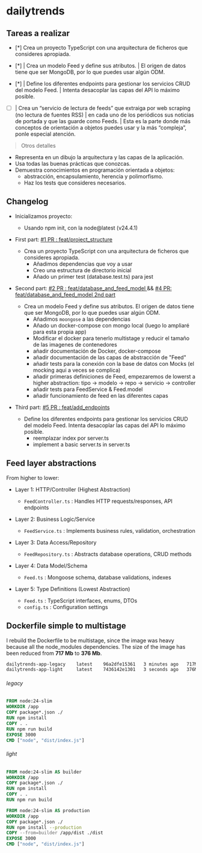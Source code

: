 # dailytrends

## Tareas a realizar
- [*]  Crea un proyecto TypeScript con una arquitectura de ficheros que consideres apropiada.

- [*] | Crea un modelo Feed y define sus atributos. 
      | El origen de datos tiene que ser MongoDB, por lo que puedes usar algún ODM.

- [*] | Define los diferentes endpoints para gestionar los servicios CRUD del modelo Feed. 
      | Intenta desacoplar las capas del API lo máximo posible.

- [ ] | Crea un “servicio de lectura de feeds” que extraiga por web scraping (no lectura de fuentes RSS) 
      | en cada uno de los periódicos sus noticias de portada y que las guarde como Feeds. 
      | Esta es la parte donde más conceptos de orientación a objetos puedes usar y la más “compleja”, ponle especial atención.

> Otros detalles
- Representa en un dibujo la arquitectura y las capas de la aplicación.
- Usa todas las buenas prácticas que conozcas.
- Demuestra conocimientos en programación orientada a objetos: 
  - abstracción, encapsulamiento, herencia y polimorfismo.
  - Haz los tests que consideres necesarios.

## Changelog

- Inicializamos proyecto:
    - Usando npm init, con la node@latest (v24.4.1)

- First part: [#1 PR : feat/project_structure ](https://github.com/aabril/dailytrends/pull/1)
    - Crea un proyecto TypeScript con una arquitectura de ficheros que consideres apropiada.
      - Añadimos dependencias que voy a usar 
      - Creo una estructura de directorio inicial
      - Añado un primer test (database.test.ts) para jest

- Second part: [#2 PR : feat/database_and_feed_model ](https://github.com/aabril/dailytrends/pull/2) && [#4 PR: feat/database_and_feed_model 2nd part](https://github.com/aabril/dailytrends/pull/4)
  - Crea un modelo Feed y define sus atributos. El origen de datos tiene que ser MongoDB, por lo que puedes usar algún ODM.
    - Añadimos `moongose` a las dependencias
    - Añado un docker-compose con mongo local (luego lo ampliaré para esta propia app)
    - Modificar el docker para tenerlo multistage y reducir el tamaño de las imagenes de contenedores
    - añadir documentación de Docker, docker-compose
    - añadir documentación de las capas de abstracción de "Feed"
    - añadir tests para la conexión con la base de datos con Mocks (el mocking aqui a veces se complica)
    - añadir primeras definiciones de Feed, empezaremos de lowerst a higher abstraction: tipo -> modelo -> repo -> servicio -> controller
    - añadir tests para FeedService & Feed.model 
    - añadir funcionamiento de feed en las diferentes capas

- Third part: [#5 PR : feat/add_endpoints ](https://github.com/aabril/dailytrends/pull/5)
  - Define los diferentes endpoints para gestionar los servicios CRUD del modelo Feed. Intenta desacoplar las capas del API lo máximo posible.
    - reemplazar index por server.ts
    - implement a basic server.ts in server.ts

## Feed layer abstractions

From higher to lower:

- Layer 1: HTTP/Controller (Highest Abstraction)  
  - `FeedController.ts` : Handles HTTP requests/responses, API endpoints

- Layer 2: Business Logic/Service
  - `FeedService.ts`    : Implements business rules, validation, orchestration

- Layer 3: Data Access/Repository 
  - `FeedRepository.ts` : Abstracts database operations, CRUD methods

- Layer 4: Data Model/Schema
  - `Feed.ts`           : Mongoose schema, database validations, indexes

- Layer 5: Type Definitions (Lowest Abstraction) 
  - `Feed.ts`           : TypeScript interfaces, enums, DTOs
  - `config.ts`         : Configuration settings

## Dockerfile simple to multistage

I rebuild the Dockerfile to be multistage, since the image was heavy because all the node_modules dependencies.
The size of the image has been reduced from **717 Mb** to **376 Mb**.

```bash
dailytrends-app-legacy    latest    96a2dfe15361   3 minutes ago   717MB
dailytrends-app-light     latest    7436142e1301   3 seconds ago   376MB
```

###### legacy 

```Dockerfile
FROM node:24-slim
WORKDIR /app
COPY package*.json ./
RUN npm install
COPY . .
RUN npm run build
EXPOSE 3000
CMD ["node", "dist/index.js"]
```

###### light

```Dockerfile
FROM node:24-slim AS builder
WORKDIR /app
COPY package*.json ./
RUN npm install
COPY . .
RUN npm run build

FROM node:24-slim AS production
WORKDIR /app
COPY package*.json ./
RUN npm install --production
COPY --from=builder /app/dist ./dist
EXPOSE 3000
CMD ["node", "dist/index.js"]

```




